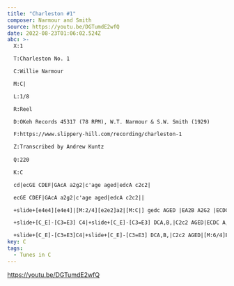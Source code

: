 ```yaml
---
title: "Charleston #1"
composer: Narmour and Smith
source: https://youtu.be/DGTumdE2wfQ
date: 2022-08-23T01:06:02.524Z
abc: >-
  X:1

  T:Charleston No. 1

  C:Willie Narmour

  M:C|

  L:1/8

  R:Reel

  D:OKeh Records 45317 (78 RPM), W.T. Narmour & S.W. Smith (1929)

  F:https://www.slippery-hill.com/recording/charleston-1

  Z:Transcribed by Andrew Kuntz
  
  Q:220

  K:C

  cd|ecGE CDEF|GAcA a2g2|c'age aged|edcA c2c2|

  ecGE CDEF|GAcA a2g2|c'age aged|edcA c2c2||

  +slide+[e4e4][e4e4]|[M:2/4][e2e2]a2|[M:C|] gedc AGED |EA2B A2G2 |ECDC A,C3|

  +slide+[C_E]-[C3=E3] C4|+slide+[C_E]-[C3=E3] DCA,B,|C2c2 AGED|ECDC A,C3|

  +slide+[C_E]-[C3=E3]C4|+slide+[C_E]-[C3=E3] DCA,B,|C2c2 AGED|[M:6/4]ECDC A,C3 C2||
key: C
tags:
  - Tunes in C
---
```

https://youtu.be/DGTumdE2wfQ
